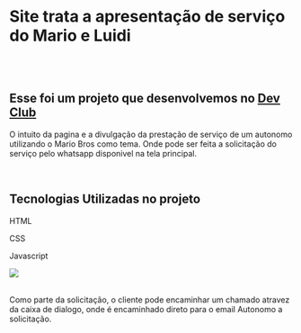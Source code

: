 <h1>Site trata a apresentação de serviço do Mario e Luidi</h1>
<br>
<br>
<h2>Esse foi um projeto que desenvolvemos no <a href="htpps://rodolfomori.com.br/devclub">Dev Club</a></h2>
<p>O intuito da pagina e a divulgação da prestação de serviço de um autonomo utilizando o Mario Bros como tema.
Onde pode ser feita a solicitação do serviço pelo whatsapp disponivel na tela principal.</p>
<br>
<h2>Tecnologias Utilizadas no projeto</h2>
<p>HTML</p>
<p>CSS</p>
<p>Javascript</p>
<img src="https://github.com/hfkaue/Mario-Bros/blob/main/imag/Apresenta%C3%A7%C3%A3o.png?raw=true"/>
<br>
<br>
<p>Como parte da solicitação, o cliente pode encaminhar um chamado atravez da caixa de dialogo, onde é encaminhado direto para o email Autonomo a solicitação.</p>

